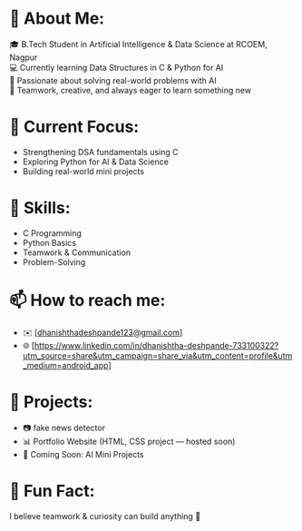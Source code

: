 # 💫 About Me:
🎓 B.Tech Student in Artificial Intelligence & Data Science at RCOEM, Nagpur  
💻 Currently learning Data Structures in C & Python for AI  
🚀 Passionate about solving real-world problems with AI  
🤝 Teamwork, creative, and always eager to learn something new

# 🌱 Current Focus:
- Strengthening DSA fundamentals using C
- Exploring Python for AI & Data Science
- Building real-world mini projects

# 💼 Skills:
- C Programming
- Python Basics
- Teamwork & Communication
- Problem-Solving

# 📫 How to reach me:
- ✉️ [dhanishthadeshpande123@gmail.com]
- 🌐 [https://www.linkedin.com/in/dhanishtha-deshpande-733100322?utm_source=share&utm_campaign=share_via&utm_content=profile&utm_medium=android_app]
  
# 📂 Projects:
- 📷 fake news detector 
- 📊 Portfolio Website (HTML, CSS project — hosted soon)  
- 🧠 Coming Soon: AI Mini Projects

# 📌 Fun Fact:
I believe teamwork & curiosity can build anything 🚀

